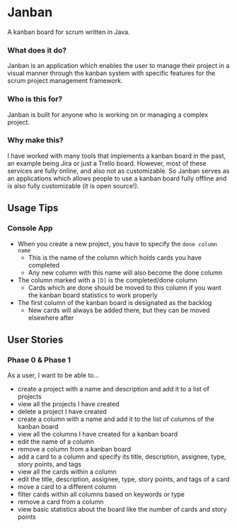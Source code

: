 # Janban

A kanban board for scrum written in Java.

### What does it do?

Janban is an application which enables the user to manage their project in a visual manner through the kanban system
with specific features for the scrum project management framework.

### Who is this for?

Janban is built for anyone who is working on or managing a complex project.

### Why make this?

I have worked with many tools that implements a kanban board in the past, an example being Jira or just a Trello board.
However, most of these services are fully online, and also not as customizable. So Janban serves as an applications
which allows people to use a kanban board fully offline and is also fully customizable (it is open source!).

## Usage Tips

### Console App
- When you create a new project, you have to specify the `done column name`
  - This is the name of the column which holds cards you have completed
  - Any new column with this name will also become the done column
- The column marked with a `[D]` is the completed/done column
  - Cards which are done should be moved to this column if you want the kanban board statistics to work properly
- The first column of the kanban board is designated as the backlog
  - New cards will always be added there, but they can be moved elsewhere after

## User Stories

### Phase 0 & Phase 1

As a user, I want to be able to...

- create a project with a name and description and add it to a list of projects
- view all the projects I have created
- delete a project I have created
- create a column with a name and add it to the list of columns of the kanban board 
- view all the columns I have created for a kanban board
- edit the name of a column
- remove a column from a kanban board
- add a card to a column and specify its title, description, assignee, type, story points, and tags
- view all the cards within a column
- edit the title, description, assignee, type, story points, and tags of a card
- move a card to a different column
- filter cards within all columns based on keywords or type
- remove a card from a column
- view basic statistics about the board like the number of cards and story points

